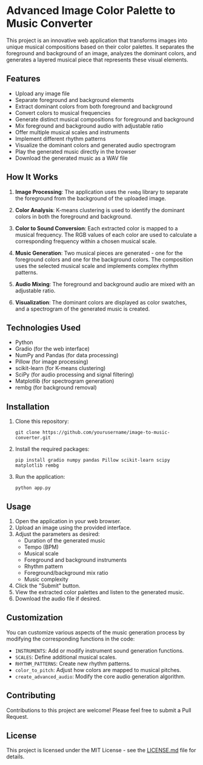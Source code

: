 # Advanced Image Color Palette to Music Converter

This project is an innovative web application that transforms images into unique musical compositions based on their color palettes. It separates the foreground and background of an image, analyzes the dominant colors, and generates a layered musical piece that represents these visual elements.

## Features

- Upload any image file
- Separate foreground and background elements
- Extract dominant colors from both foreground and background
- Convert colors to musical frequencies
- Generate distinct musical compositions for foreground and background
- Mix foreground and background audio with adjustable ratio
- Offer multiple musical scales and instruments
- Implement different rhythm patterns
- Visualize the dominant colors and generated audio spectrogram
- Play the generated music directly in the browser
- Download the generated music as a WAV file

## How It Works

1. **Image Processing**: The application uses the `rembg` library to separate the foreground from the background of the uploaded image.

2. **Color Analysis**: K-means clustering is used to identify the dominant colors in both the foreground and background.

3. **Color to Sound Conversion**: Each extracted color is mapped to a musical frequency. The RGB values of each color are used to calculate a corresponding frequency within a chosen musical scale.

4. **Music Generation**: Two musical pieces are generated - one for the foreground colors and one for the background colors. The composition uses the selected musical scale and implements complex rhythm patterns.

5. **Audio Mixing**: The foreground and background audio are mixed with an adjustable ratio.

6. **Visualization**: The dominant colors are displayed as color swatches, and a spectrogram of the generated music is created.

## Technologies Used

- Python
- Gradio (for the web interface)
- NumPy and Pandas (for data processing)
- Pillow (for image processing)
- scikit-learn (for K-means clustering)
- SciPy (for audio processing and signal filtering)
- Matplotlib (for spectrogram generation)
- rembg (for background removal)

## Installation

1. Clone this repository:
   ```
   git clone https://github.com/yourusername/image-to-music-converter.git
   ```

2. Install the required packages:
   ```
   pip install gradio numpy pandas Pillow scikit-learn scipy matplotlib rembg
   ```

3. Run the application:
   ```
   python app.py
   ```

## Usage

1. Open the application in your web browser.
2. Upload an image using the provided interface.
3. Adjust the parameters as desired:
   - Duration of the generated music
   - Tempo (BPM)
   - Musical scale
   - Foreground and background instruments
   - Rhythm pattern
   - Foreground/background mix ratio
   - Music complexity
4. Click the "Submit" button.
5. View the extracted color palettes and listen to the generated music.
6. Download the audio file if desired.

## Customization

You can customize various aspects of the music generation process by modifying the corresponding functions in the code:

- `INSTRUMENTS`: Add or modify instrument sound generation functions.
- `SCALES`: Define additional musical scales.
- `RHYTHM_PATTERNS`: Create new rhythm patterns.
- `color_to_pitch`: Adjust how colors are mapped to musical pitches.
- `create_advanced_audio`: Modify the core audio generation algorithm.

## Contributing

Contributions to this project are welcome! Please feel free to submit a Pull Request.

## License

This project is licensed under the MIT License - see the [LICENSE.md](LICENSE.md) file for details.
